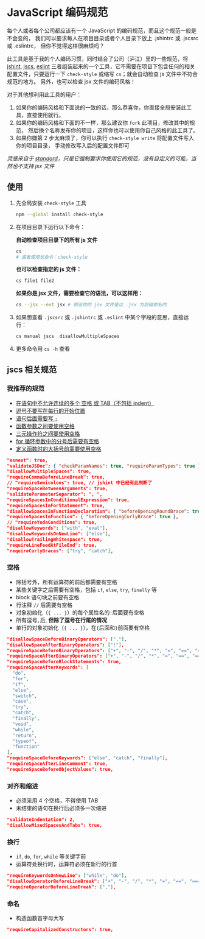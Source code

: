 # JavaScript 编码规范

每个人或者每个公司都应该有一个 JavaScript 的编码规范，而且这个规范一般是不会变的，
我们可以要求每人在项目目录或者个人目录下放上 .jshintrc 或 .jscsrc 或 .eslintrc，
但你不觉得这样很麻烦吗？


此工具是基于我的个人编码习惯，同时结合了公司（沪江）里的一些规范，将 [jshint][jshint],
[jscs][jscs], [eslint][eslint] 三者组装起来的一个工具，它不需要在项目下包含任何的相关
配置文件，只要运行一下 `check-style` 或缩写 `cs`；就会自动检查 js 文件中不符合规范的地方。
另外，也可以检查 jsx 文件的编码风格！


对于其他想利用此工具的用户：

1. 如果你的编码风格和下面说的一致的话，那么恭喜你，你直接全局安装此工具，直接使用就行。
2. 如果你的编码风格和下面的不一样，那么建议你 `fork` 此项目，修改其中的规范，
  然后换个名称发布你的项目，这样你也可以使用你自己风格的此工具了。
3. 如果你嫌第 2 步太麻烦了，你可以执行 `check-style write` 将配置文件写入你的项目目录，
  手动修改写入后的配置文件即可

_灵感来自于 [standard](https://github.com/feross/standard)，只是它强制要求你使用它的规范，没有自定义的可能，当然也不支持 jsx 文件_


## 使用

1. 先全局安装 `check-style` 工具

    ```bash
    npm --global install check-style
    ```

2. 在项目目录下运行以下命令：

    __自动检查项目目录下的所有 js 文件__

    ```bash
    cs
    # 或者使用长命令：check-style
    ```

    __也可以检查指定的 js 文件：__

    ```bash
    cs file1 file2
    ```

    __如果你是 jsx 文件，需要检查它的语法，可以这样用：__

    ```bash
    cs --jsx --ext jsx # 假设你的 jsx 文件是以 .jsx 为后缀命名的
    ```


3. 如果想查看 `.jscsrc` 或 `.jshintrc` 或 `.eslint` 中某个字段的意思，直接运行：

    ```bash
    cs manual jscs  disallowMultipleSpaces
    ```

4. 更多命令用 `cs -h` 查看


## jscs 相关规范

### 我推荐的规范

- [在语句中不允许连续的多个 空格 或 TAB（不包括 indent）](http://jscs.info/rule/disallowMultipleSpaces)
- [逗号不要写在每行的开始位置](http://jscs.info/rule/requireCommaBeforeLineBreak)
- [语句后面需要写 `;`](http://jscs.info/rule/requireSemicolons)
- [函数参数之间要使用空格](http://jscs.info/rule/requireSpaceBetweenArguments)
- [三元操作符之间要使用空格](http://jscs.info/rule/requireSpacesInConditionalExpression)
- [for 循环参数中的分号后需要有空格](http://jscs.info/rule/requireSpacesInForStatement)
- [定义函数时的大括号前需要使用空格](http://jscs.info/rule/requireSpacesInFunction)

```json
"esnext": true,
"validateJSDoc": { "checkParamNames": true, "requireParamTypes": true },
"disallowMultipleSpaces": true,
"requireCommaBeforeLineBreak": true,
// "requireSemicolons": true, // jshint 中已经有此判断了
"requireSpaceBetweenArguments": true,
"validateParameterSeparator": ", ",
"requireSpacesInConditionalExpression": true,
"requireSpacesInForStatement": true,
"disallowSpacesInFunctionDeclaration": { "beforeOpeningRoundBrace": true },
"requireSpacesInFunction": { "beforeOpeningCurlyBrace": true },
// "requireYodaConditions": true,
"disallowKeywords": ["with", "eval"],
"disallowKeywordsOnNewLine": ["else"],
"disallowTrailingWhitespace": true,
"requireLineFeedAtFileEnd": true,
"requireCurlyBraces": ["try", "catch"],
```

### 空格

- 除括号外，所有运算符的前后都需要有空格
- 某些关键字之后需要有空格，包括 `if`, `else`, `try`, `finally` 等
- block 语句块之前要有空格
- 行注释 `//` 后需要有空格
- 对象初始化（`{ ... }`）的每个属性名的`:`后面要有空格
- 所有逗号`,`后, __但除了逗号在行尾的情况__
- 单行的对象初始化（`{ ... }`），在`{`后面和`}`前面要有空格

```json
"disallowSpaceBeforeBinaryOperators": [","],
"disallowSpaceAfterBinaryOperators": ["!"],
"requireSpaceBeforeBinaryOperators": ["+", "-", "/", "*", "=", "==", "===", "!=", "!==", ">", ">=", "<", "<="],
"requireSpaceAfterBinaryOperators": ["+", "-", "/", "*", "=", "==", "===", "!=", "!==", ">", ">=", "<", "<="],
"requireSpaceBeforeBlockStatements": true,
"requireSpaceAfterKeywords": [
  "do",
  "for",
  "if",
  "else",
  "switch",
  "case",
  "try",
  "catch",
  "finally",
  "void",
  "while",
  "return",
  "typeof",
  "function"
],
"requireSpaceBeforeKeywords": ["else", "catch", "finally"],
"requireSpaceAfterLineComment": true,
"requireSpaceBeforeObjectValues": true,
```

### 对齐和缩进

- 必须采用 4 个空格，不得使用 TAB
- 未结束的语句在换行后必须多一次缩进

```json
"validateIndentation": 2,
"disallowMixedSpacesAndTabs": true,
```

### 换行

- `if`, `do`, `for`, `while` 等关键字前
- 运算符处换行时，运算符必须在新行的行首


```json
"requireKeywordsOnNewLine": ["while", "do"],
"disallowOperatorBeforeLineBreak": ["+", "-", "/", "*", "=", "==", "===", "!=", "!==", ">", ">=", "<", "<="],
"requireOperatorBeforeLineBreak": [","],
```


### 命名

- 构造函数首字母大写

```json
"requireCapitalizedConstructors": true,
```


[jshint]: http://jshint.com/
[jshint_rules]: http://jshint.com/docs/options/
[jscs]: http://jscs.info/
[jscs_rules]: http://jscs.info/rules.html
[eslint]: http://eslint.org/
[eslint_rules]: http://eslint.org/docs/rules/
[bad_line_break]: http://stackoverflow.com/questions/15140740/explanation-of-jshints-bad-line-breaking-before-error
